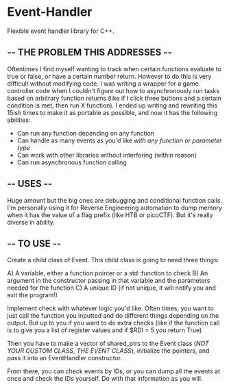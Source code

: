 # Event-Handler

Flexible event handler library for C++.

## -- THE PROBLEM THIS ADDRESSES --

Oftentimes I find myself wanting to track when certain functions evaluate to true or false, or have a certain number return. However to do this is very difficult without modifying code. I was writing a wrapper for a game controller code when I couldn't figure out how to asynchronously run tasks based on arbitrary function returns (like if I click three buttons and a certain condition is met, then run X function). I ended up writing and rewriting this 15ish times to make it as portable as possible, and now it has the following abilities:

- Can run any function depending on any function
- Can handle as many events as you'd like *with any function or parameter type*
- Can work with other libraries without interfering (within reason)
- Can run asynchronous function calling

## -- USES --

Huge amount but the big ones are debugging and conditional function calls. I'm personally using it for Reverse Engineering automation to dump memory when it has the value of a flag prefix (like HTB or picoCTF). But it's really diverse in ability. 

## -- TO USE --

Create a child class of Event. This child class is going to need three things:

A) A variable, either a function pointer or a std::function to check
B) An argument in the constructor passing in that variable and the parameters needed for the function
C) A unique ID (if not unique, it will notify you and exit the program!)

Implement check with whatever logic you'd like. Often times, you want to just call the function you inputted and do different things depending on the output. But up to you if you want to do extra checks (like if the function call is to give you a list of register values and if $RDI = 5 you return True)

Then you have to make a vector of shared_ptrs to the Event class (*NOT YOUR CUSTOM CLASS, THE EVENT CLASS*), initialize the pointers, and pass it into an EventHandler constructor.

From there, you can check events by IDs, or you can dump all the events at once and check the IDs yourself. Do with that information as you will. 

